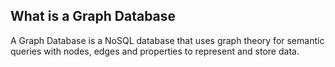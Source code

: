## What is a Graph Database

A Graph Database is a NoSQL database that uses graph theory for semantic queries with nodes, edges and properties to represent and store data.
